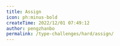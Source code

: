 ```yaml
---
title: Assign
icon: ph:minus-bold
createTime: 2022/12/01 07:49:12
author: pengzhanbo
permalink: /type-challenges/hard/assign/
---
```

